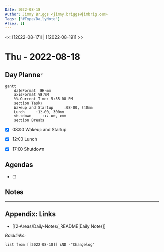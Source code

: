```yaml
---
Date: 2022-08-18
Author: Jimmy Briggs <jimmy.briggs@jimbrig.com>
Tags: ["#Type/DailyNote"]
Alias: []
---
```


<< [[2022-08-17]] | [[2022-08-19]] >>

# Thu - 2022-08-18

## Day Planner
```mermaid
gantt
    dateFormat  HH-mm
    axisFormat %H:%M
    %% Current Time: 5:55:08 PM
    section Tasks
    Wakeup and Startup     :08-00, 240mm
    Lunch     :12-00, 300mm
    Shutdown     :17-00, 0mm
    section Breaks

```

- [x] 08:00 Wakeup and Startup
- [x] 12:00 Lunch
- [x] 17:00 Shutdown


## Agendas

- [ ] 

## Notes


***

## Appendix: Links

- [[2-Areas/Daily-Notes/_README|Daily Notes]]

*Backlinks:*

```dataview
list from [[2022-08-18]] AND -"Changelog"
```